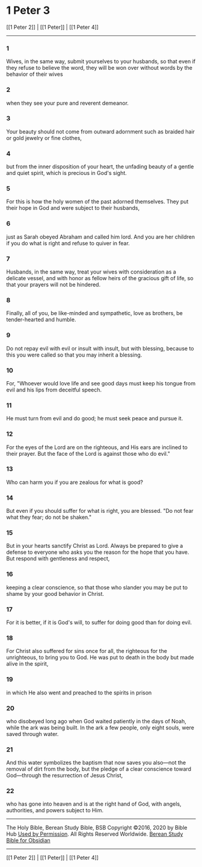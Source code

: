 # 1 Peter 3

[[1 Peter 2]] | [[1 Peter]] | [[1 Peter 4]]

---

### 1
Wives, in the same way, submit yourselves to your husbands, so that even if they refuse to believe the word, they will be won over without words by the behavior of their wives

### 2
when they see your pure and reverent demeanor.

### 3
Your beauty should not come from outward adornment such as braided hair or gold jewelry or fine clothes,

### 4
but from the inner disposition of your heart, the unfading beauty of a gentle and quiet spirit, which is precious in God's sight.

### 5
For this is how the holy women of the past adorned themselves. They put their hope in God and were subject to their husbands,

### 6
just as Sarah obeyed Abraham and called him lord. And you are her children if you do what is right and refuse to quiver in fear.

### 7
Husbands, in the same way, treat your wives with consideration as a delicate vessel, and with honor as fellow heirs of the gracious gift of life, so that your prayers will not be hindered.

### 8
Finally, all of you, be like-minded and sympathetic, love as brothers, be tender-hearted and humble.

### 9
Do not repay evil with evil or insult with insult, but with blessing, because to this you were called so that you may inherit a blessing.

### 10
For, "Whoever would love life and see good days must keep his tongue from evil and his lips from deceitful speech.

### 11
He must turn from evil and do good; he must seek peace and pursue it.

### 12
For the eyes of the Lord are on the righteous, and His ears are inclined to their prayer. But the face of the Lord is against those who do evil."

### 13
Who can harm you if you are zealous for what is good?

### 14
But even if you should suffer for what is right, you are blessed. "Do not fear what they fear; do not be shaken."

### 15
But in your hearts sanctify Christ as Lord. Always be prepared to give a defense to everyone who asks you the reason for the hope that you have. But respond with gentleness and respect,

### 16
keeping a clear conscience, so that those who slander you may be put to shame by your good behavior in Christ.

### 17
For it is better, if it is God's will, to suffer for doing good than for doing evil.

### 18
For Christ also suffered for sins once for all, the righteous for the unrighteous, to bring you to God. He was put to death in the body but made alive in the spirit,

### 19
in which He also went and preached to the spirits in prison

### 20
who disobeyed long ago when God waited patiently in the days of Noah, while the ark was being built. In the ark a few people, only eight souls, were saved through water.

### 21
And this water symbolizes the baptism that now saves you also—not the removal of dirt from the body, but the pledge of a clear conscience toward God—through the resurrection of Jesus Christ,

### 22
who has gone into heaven and is at the right hand of God, with angels, authorities, and powers subject to Him.

---

The Holy Bible, Berean Study Bible, BSB
Copyright ©2016, 2020 by Bible Hub
[Used by Permission](https://berean.bible/terms.htm). All Rights Reserved Worldwide.
[Berean Study Bible for Obsidian](https://github.com/gapmiss/berean-study-bible-for-obsidian)

---

[[1 Peter 2]] | [[1 Peter]] | [[1 Peter 4]]

